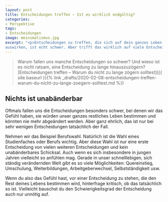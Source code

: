 ```yaml
---
layout: post
title: Entscheidungen treffen – Ist es wirklich endgültig?
categories:
- Perspektive
tags:
- Entscheidungen
image: meinimalismus.jpg
excerpt: "<p>Entscheidungen zu treffen, die sich auf dein ganzes Leben
auswirken, ist echt schwer. Aber trifft das wirklich auf viele Entscheidungen zu?</p>"
---
```


> Warum fallen uns manche Entscheidungen so schwer? Und wieso ist es nicht
ratsam, eine Entscheidung zu lange hinauszuzögern?<br/>
> [Entscheidungen treffen – Warum du nicht zu lange zögern solltest]({{ site.baseurl }}{% link _drafts/2020-02-08-entscheidungen-treffen-warum-du-nicht-zu-lange-zoegern-solltest.md %})

## Nichts ist unabänderbar

Oftmals fallen uns die Entscheidungen besonders schwer, bei denen wir das Gefühl
haben, sie würden unser ganzes restliches Leben bestimmen und könnten nie mehr
abgeändert werden. Aber ganz ehrlich, das ist nur bei sehr wenigen
Entscheidungen tatsächlich der Fall.

Nehmen wir das Beispiel Berufswahl. Natürlich ist die Wahl eines Studienfaches
oder Berufs wichtig. Aber diese Wahl ist nur eine erste Entscheidung von vielen
weiteren Entscheidungen und kein unabänderbares Schicksal. Auch wenn es sich
insbesondere in jungen Jahren vielleicht so anfühlen mag. Gerade in unser
schnelllebigen, sich ständig verändernden Welt gibt es so viele Möglichkeiten:
Quereinstieg, Umschulung, Weiterbildungen, Arbeitgeberwechsel, Selbstständigkeit
usw.

Wenn du also das Gefühl hast, vor einer Entscheidung zu stehen, die den Rest
deines Lebens bestimmen wird, hinterfrage kritisch, ob das tatsächlich so ist.
Vielleicht bauschst du den Schwierigkeitsgrad der Entscheidung auch nur unnötig
auf.
